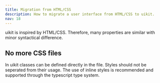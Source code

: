 ```yaml
---
title: Migration from HTML/CSS
description: How to migrate a user interface from HTML/CSS to uikit.
nav: 18
---
```


uikit is inspired by HTML/CSS. Therefore, many properties are similar with minor syntactical difference.

## No more CSS files

In uikit classes can be defined directly in the file. Styles should not be seperated from their usage.
The use of inline styles is recommended and supported through the typescript type system.
